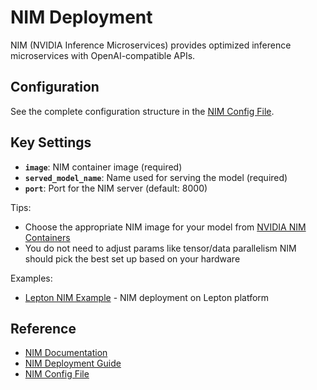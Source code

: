 # NIM Deployment

NIM (NVIDIA Inference Microservices) provides optimized inference microservices with OpenAI-compatible APIs.

## Configuration

See the complete configuration structure in the [NIM Config File](../../../../packages/nemo-evaluator-launcher/src/nemo_evaluator_launcher/configs/deployment/nim.yaml).

## Key Settings

- **`image`**: NIM container image (required)
- **`served_model_name`**: Name used for serving the model (required)
- **`port`**: Port for the NIM server (default: 8000)

Tips:
- Choose the appropriate NIM image for your model from [NVIDIA NIM Containers](https://catalog.ngc.nvidia.com/containers?filters=nvidia_nim)
- You do  not need to adjust params like tensor/data parallelism NIM should pick the best set up based on your hardware

Examples:
- [Lepton NIM Example](https://github.com/NVIDIA-NeMo/Evaluator/tree/main/packages/nemo-evaluator-launcher/examples/lepton_nim_llama_3_1_8b_instruct.yaml) - NIM deployment on Lepton platform

## Reference

- [NIM Documentation](https://docs.nvidia.com/nim/)
- [NIM Deployment Guide](https://docs.nvidia.com/nim/large-language-models/latest/deployment-guide.html#)
- [NIM Config File](../../../../packages/nemo-evaluator-launcher/src/nemo_evaluator_launcher/configs/deployment/nim.yaml)
